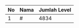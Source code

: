 | No | Nama            | Jumlah Level |
|----|-----------------|--------------|
| 1  | #    |    4834        |
